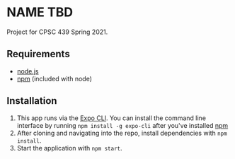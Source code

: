 # NAME TBD

Project for CPSC 439 Spring 2021.

## Requirements
 - [node.js](https://nodejs.org/en/)
 - [npm](https://www.npmjs.com/get-npm) (included with node)

## Installation

1. This app runs via the [Expo CLI](https://docs.expo.io/workflow/expo-cli/). You can install the 
command line interface by running `npm install -g expo-cli` after you've installed [npm](https://www.npmjs.com/get-npm)
2. After cloning and navigating into the repo, install dependencies with `npm install`.
3. Start the application with `npm start`.


